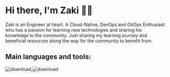 # Hi there, I'm Zaki 👋🏾
Zaki is an Engineer at heart. A Cloud-Native, DevOps and GitOps Enthusiast who has a passion for learning new technologies and sharing his knowledge to the community.
Just sharing my learning journey and beneficial resources along the way for the community to benefit from.
## Main languages and tools:
![download](https://user-images.githubusercontent.com/96184193/159127546-5c304590-0cfa-4a81-96cd-11b143e29b2d.png),![download](https://user-images.githubusercontent.com/96184193/159127648-464da937-bf5a-426a-8d5f-e1cd63a2cc34.png)



